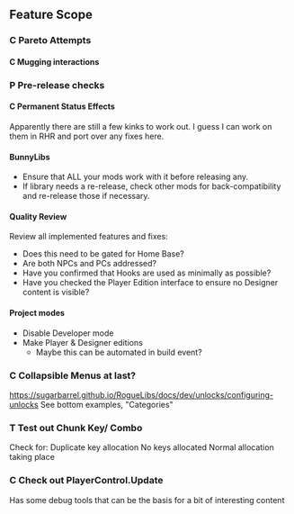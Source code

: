 ﻿##			Feature Scope
###			C	Pareto Attempts
####			C	Mugging interactions

###			P	Pre-release checks
####			C	Permanent Status Effects
Apparently there are still a few kinks to work out. I guess I can work on them in RHR and port over any fixes here.
####			BunnyLibs
- Ensure that ALL your mods work with it before releasing any.
- If library needs a re-release, check other mods for back-compatibility and re-release those if necessary.
####			Quality Review
Review all implemented features and fixes:
- Does this need to be gated for Home Base?
- Are both NPCs and PCs addressed?
- Have you confirmed that Hooks are used as minimally as possible?
- Have you checked the Player Edition interface to ensure no Designer content is visible?
####			Project modes
- Disable Developer mode
- Make Player & Designer editions
  - Maybe this can be automated in build event?
###			C	Collapsible Menus at last?
https://sugarbarrel.github.io/RogueLibs/docs/dev/unlocks/configuring-unlocks
See bottom examples, "Categories"
###			T	Test out Chunk Key/ Combo
Check for:
	Duplicate key allocation
	No keys allocated
	Normal allocation taking place
###			C	Check out PlayerControl.Update
Has some debug tools that can be the basis for a bit of interesting content
